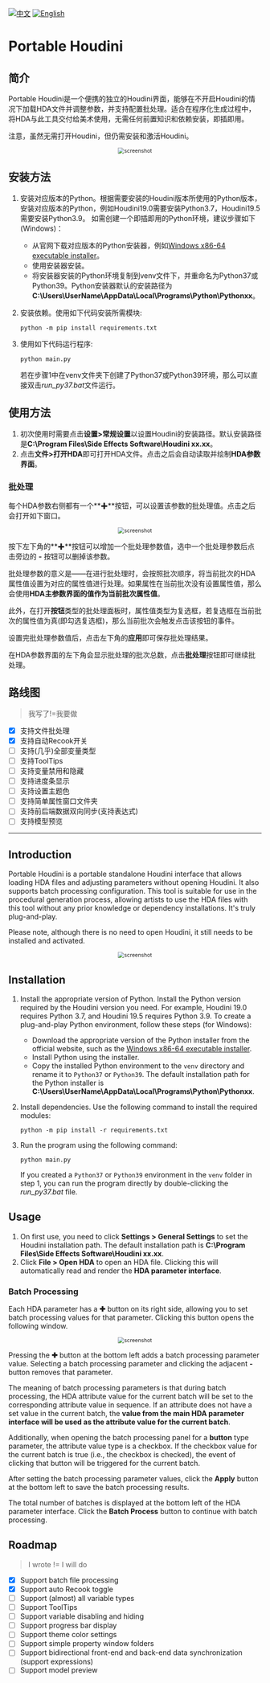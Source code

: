 [![中文](https://img.shields.io/badge/lang-中文-blue.svg)](#简介) [![English](https://img.shields.io/badge/lang-English-red.svg)](#Introduction)

# Portable Houdini

## 简介

Portable Houdini是一个便携的独立的Houdini界面，能够在不开启Houdini的情况下加载HDA文件并调整参数，并支持配置批处理。适合在程序化生成过程中，将HDA与此工具交付给美术使用，无需任何前置知识和依赖安装，即插即用。

注意，虽然无需打开Houdini，但仍需安装和激活Houdini。

<p align="center"><img src="img/screenshot_0.png" alt="screenshot" style="zoom:75%;" /></p>

## 安装方法

1. 安装对应版本的Python。根据需要安装的Houdini版本所使用的Python版本，安装对应版本的Python，例如Houdini19.0需要安装Python3.7，Houdini19.5需要安装Python3.9。
   如需创建一个即插即用的Python环境，建议步骤如下(Windows)：

   + 从官网下载对应版本的Python安装器，例如[Windows x86-64 executable installer](https://www.python.org/ftp/python/3.9.0/python-3.9.0-amd64.exe)。
   + 使用安装器安装。
   + 将安装器安装的Python环境复制到venv文件下，并重命名为Python37或Python39。Python安装器默认的安装路径为**C:\Users\UserName\AppData\Local\Programs\Python\Pythonxx**。

2. 安装依赖。使用如下代码安装所需模块:

   ```
   python -m pip install requirements.txt
   ```

3. 使用如下代码运行程序:

   ```
   python main.py
   ```

   若在步骤1中在venv文件夹下创建了Python37或Python39环境，那么可以直接双击*run_py37.bat*文件运行。

## 使用方法

1. 初次使用时需要点击**设置>常规设置**以设置Houdini的安装路径。默认安装路径是**C:\Program Files\Side Effects Software\Houdini xx.xx**。
2. 点击**文件>打开HDA**即可打开HDA文件。点击之后会自动读取并绘制**HDA参数界面**。

### 批处理

每个HDA参数右侧都有一个**✚**按钮，可以设置该参数的批处理值。点击之后会打开如下窗口。

<p align="center"><img src="img/screenshot_1.png" alt="screenshot" style="zoom:75%;" /></p>

按下左下角的**✚**按钮可以增加一个批处理参数值，选中一个批处理参数后点击旁边的 **-** 按钮可以删掉该参数。

批处理参数的意义是——在进行批处理时，会按照批次顺序，将当前批次的HDA属性值设置为对应的属性值进行处理。如果属性在当前批次没有设置属性值，那么会使用**HDA主参数界面的值作为当前批次属性值**。

此外，在打开**按钮**类型的批处理面板时，属性值类型为复选框，若复选框在当前批次的属性值为真(即勾选复选框)，那么当前批次会触发点击该按钮的事件。

设置完批处理参数值后，点击左下角的**应用**即可保存批处理结果。

在HDA参数界面的左下角会显示批处理的批次总数，点击**批处理**按钮即可继续批处理。

## 路线图

> 我写了!=我要做

- [x] 支持文件批处理
- [x] 支持自动Recook开关
- [ ] 支持(几乎)全部变量类型
- [ ] 支持ToolTips
- [ ] 支持变量禁用和隐藏
- [ ] 支持进度条显示
- [ ] 支持设置主题色
- [ ] 支持简单属性窗口文件夹
- [ ] 支持前后端数据双向同步(支持表达式)
- [ ] 支持模型预览

---

## Introduction

Portable Houdini is a portable standalone Houdini interface that allows loading HDA files and adjusting parameters without opening Houdini. It also supports batch processing configuration. This tool is suitable for use in the procedural generation process, allowing artists to use the HDA files with this tool without any prior knowledge or dependency installations. It's truly plug-and-play.

Please note, although there is no need to open Houdini, it still needs to be installed and activated.

<p align="center"><img src="img/screenshot_0.png" alt="screenshot" style="zoom:75%;" /></p>

## Installation

1. Install the appropriate version of Python. Install the Python version required by the Houdini version you need. For example, Houdini 19.0 requires Python 3.7, and Houdini 19.5 requires Python 3.9.
   To create a plug-and-play Python environment, follow these steps (for Windows):

   + Download the appropriate version of the Python installer from the official website, such as the [Windows x86-64 executable installer](https://www.python.org/ftp/python/3.9.0/python-3.9.0-amd64.exe).
   + Install Python using the installer.
   + Copy the installed Python environment to the `venv` directory and rename it to `Python37` or `Python39`. The default installation path for the Python installer is **C:\Users\UserName\AppData\Local\Programs\Python\Pythonxx**.

2. Install dependencies. Use the following command to install the required modules:

   ```
   python -m pip install -r requirements.txt
   ```

3. Run the program using the following command:

   ```
   python main.py
   ```

   If you created a `Python37` or `Python39` environment in the `venv` folder in step 1, you can run the program directly by double-clicking the *run_py37.bat* file.

## Usage

1. On first use, you need to click **Settings > General Settings** to set the Houdini installation path. The default installation path is **C:\Program Files\Side Effects Software\Houdini xx.xx**.
2. Click **File > Open HDA** to open an HDA file. Clicking this will automatically read and render the **HDA parameter interface**.

### Batch Processing

Each HDA parameter has a **✚** button on its right side, allowing you to set batch processing values for that parameter. Clicking this button opens the following window.

<p align="center"><img src="img/screenshot_1.png" alt="screenshot" style="zoom:75%;" /></p>

Pressing the **✚** button at the bottom left adds a batch processing parameter value. Selecting a batch processing parameter and clicking the adjacent **-** button removes that parameter.

The meaning of batch processing parameters is that during batch processing, the HDA attribute value for the current batch will be set to the corresponding attribute value in sequence. If an attribute does not have a set value in the current batch, the **value from the main HDA parameter interface will be used as the attribute value for the current batch**.

Additionally, when opening the batch processing panel for a **button** type parameter, the attribute value type is a checkbox. If the checkbox value for the current batch is true (i.e., the checkbox is checked), the event of clicking that button will be triggered for the current batch.

After setting the batch processing parameter values, click the **Apply** button at the bottom left to save the batch processing results.

The total number of batches is displayed at the bottom left of the HDA parameter interface. Click the **Batch Process** button to continue with batch processing.

## Roadmap

> I wrote != I will do

- [x] Support batch file processing
- [x] Support auto Recook toggle
- [ ] Support (almost) all variable types
- [ ] Support ToolTips
- [ ] Support variable disabling and hiding
- [ ] Support progress bar display
- [ ] Support theme color settings
- [ ] Support simple property window folders
- [ ] Support bidirectional front-end and back-end data synchronization (support expressions)
- [ ] Support model preview
